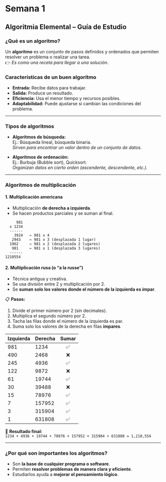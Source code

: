 # Semana 1  
## Algoritmia Elemental – Guía de Estudio

### ¿Qué es un algoritmo?

Un **algoritmo** es un conjunto de pasos definidos y ordenados que permiten resolver un problema o realizar una tarea.  
👉 *Es como una receta para llegar a una solución.*

### Características de un buen algoritmo

- **Entrada:** Recibe datos para trabajar.
- **Salida:** Produce un resultado.
- **Eficiencia:** Usa el menor tiempo y recursos posibles.
- **Adaptabilidad:** Puede ajustarse si cambian las condiciones del problema.

---

### Tipos de algoritmos

- **Algoritmos de búsqueda:**  
  Ej.: Búsqueda lineal, búsqueda binaria.  
  *Sirven para encontrar un valor dentro de un conjunto de datos.*

- **Algoritmos de ordenación:**  
  Ej.: Burbuja (Bubble sort), Quicksort.  
  *Organizan datos en cierto orden (ascendente, descendente, etc.).*

---

### Algoritmos de multiplicación

#### 1. Multiplicación americana

- Multiplicación **de derecha a izquierda**.
- Se hacen productos parciales y se suman al final.

```text
     981
  x 1234
  ------
    3924   ← 981 x 4
   2943    ← 981 x 3 (desplazada 1 lugar)
  1962     ← 981 x 2 (desplazada 2 lugares)
   981     ← 981 x 1 (desplazada 3 lugares)
  ------
1210554
```

#### 2. Multiplicación rusa (o “a la russe”)

- Técnica antigua y creativa.  
- Se usa división entre 2 y multiplicación por 2.  
- Se **suman solo los valores donde el número de la izquierda es impar**.

📋 **Pasos:**

1. Divide el primer número por 2 (sin decimales).
2. Multiplica el segundo número por 2.
3. Tacha las filas donde el número de la izquierda es par.
4. Suma solo los valores de la derecha en filas **impares**.

| Izquierda | Derecha | Sumar |
|-----------|---------|:-----:|
| 981       | 1234    | ✅    |
| 490       | 2468    | ❌    |
| 245       | 4936    | ✅    |
| 122       | 9872    | ❌    |
| 61        | 19744   | ✅    |
| 30        | 39488   | ❌    |
| 15        | 78976   | ✅    |
| 7         | 157952  | ✅    |
| 3         | 315904  | ✅    |
| 1         | 631808  | ✅    |

📌 **Resultado final:**  
`1234 + 4936 + 19744 + 78976 + 157952 + 315904 + 631808 = 1,210,554`

---

### ¿Por qué son importantes los algoritmos?

- Son **la base de cualquier programa o software**.  
- Permiten **resolver problemas de manera clara y eficiente**.  
- Estudiarlos ayuda a **mejorar el pensamiento lógico**.
